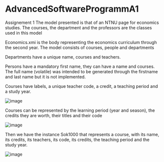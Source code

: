 # AdvancedSoftwareProgrammA1
Assignement 1
The model presented is that of an NTNU page for economics studies.
The courses, the department and the professors are the classes used in this model

Economics.xmi is the body representing the economics curriculum through the second year.
The model consists of courses, people and departments

Departments have a unique name, courses and teachers.

Persons have a mandatory first name, they can have a name and courses.
The full name (volatile) was intended to be generated through the firstname and last name but it is not implemented.

Courses have labels, a unique teacher code, a credit, a teaching period and a study year.


![image](https://user-images.githubusercontent.com/99428112/192163129-1d56415c-7a86-493a-997f-e1ec628b6f86.png)



Courses can be represented by the learning period (year and season), the credits they are worth, their titles and their code


![image](https://user-images.githubusercontent.com/99428112/192161099-0aee3ee4-6eb9-48fe-a5b7-198f37524765.png)


Then we have the instance Sok1000 that represents a course, with its name, its credits, its teachers, its code, its credits, the teaching period and the study year.


![image](https://user-images.githubusercontent.com/99428112/192162251-020a93d2-5430-47aa-927f-5a570d1847ee.png)




